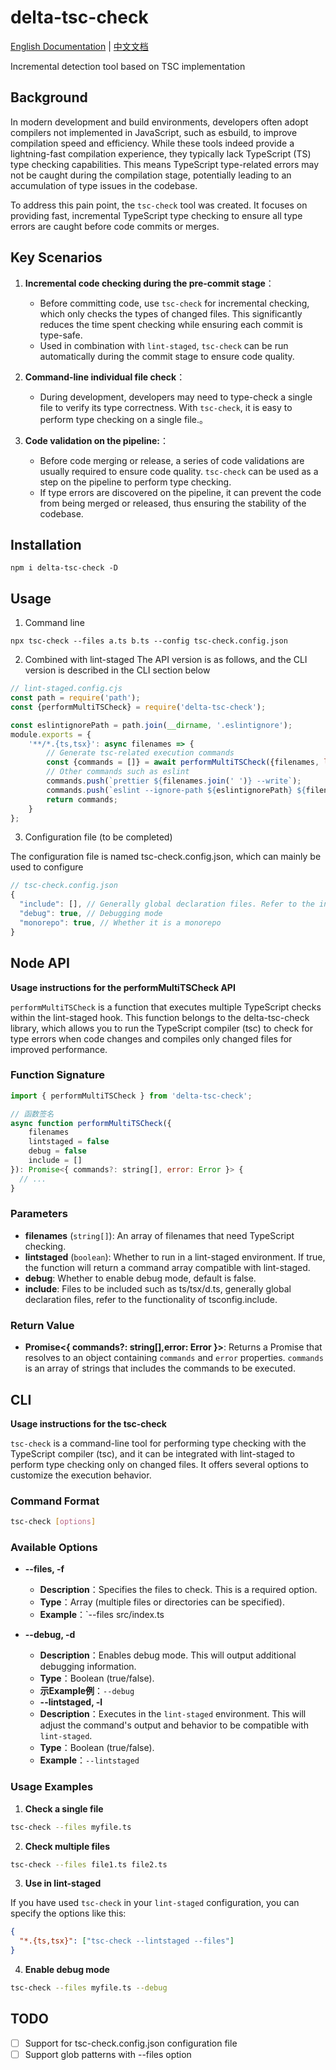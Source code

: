 # delta-tsc-check
[English Documentation](README.md) | [中文文档](README.zh.md)

Incremental detection tool based on TSC implementation

## Background

In modern development and build environments, developers often adopt compilers not implemented in JavaScript, such as esbuild, to improve compilation speed and efficiency. While these tools indeed provide a lightning-fast compilation experience, they typically lack TypeScript (TS) type checking capabilities. This means TypeScript type-related errors may not be caught during the compilation stage, potentially leading to an accumulation of type issues in the codebase.

To address this pain point, the `tsc-check` tool was created. It focuses on providing fast, incremental TypeScript type checking to ensure all type errors are caught before code commits or merges.

## Key Scenarios

1. **Incremental code checking during the pre-commit stage**：
	* Before committing code, use `tsc-check` for incremental checking, which only checks the types of changed files. This significantly reduces the time spent checking while ensuring each commit is type-safe.
	* Used in combination with `lint-staged`, `tsc-check` can be run automatically during the commit stage to ensure code quality.

2. **Command-line individual file check**：
	* During development, developers may need to type-check a single file to verify its type correctness. With `tsc-check`, it is easy to perform type checking on a single file.。
3. **Code validation on the pipeline:**：
	* Before code merging or release, a series of code validations are usually required to ensure code quality. `tsc-check` can be used as a step on the pipeline to perform type checking.
	* If type errors are discovered on the pipeline, it can prevent the code from being merged or released, thus ensuring the stability of the codebase.


## Installation

```shell
npm i delta-tsc-check -D
```

## Usage

1. Command line

```shell
npx tsc-check --files a.ts b.ts --config tsc-check.config.json

```

2. Combined with lint-staged The API version is as follows, and the CLI version is described in the CLI section below

```js
// lint-staged.config.cjs
const path = require('path');
const {performMultiTSCheck} = require('delta-tsc-check');

const eslintignorePath = path.join(__dirname, '.eslintignore');
module.exports = {
    '**/*.{ts,tsx}': async filenames => {
        // Generate tsc-related execution commands
        const {commands = []} = await performMultiTSCheck({filenames, lintstaged: true});
        // Other commands such as eslint
        commands.push(`prettier ${filenames.join(' ')} --write`);
        commands.push(`eslint --ignore-path ${eslintignorePath} ${filenames.join(' ')} --fix --quiet --cache`);
        return commands;
    }
};

```

3. Configuration file (to be completed)

The configuration file is named tsc-check.config.json, which can mainly be used to configure
```js
// tsc-check.config.json
{
  "include": [], // Generally global declaration files. Refer to the include field of tsconfig.json
  "debug": true, // Debugging mode
  "monorepo": true, // Whether it is a monorepo
}
```

## Node API

**Usage instructions for the performMultiTSCheck API**

`performMultiTSCheck` is a function that executes multiple TypeScript checks within the lint-staged hook. This function belongs to the delta-tsc-check library, which allows you to run the TypeScript compiler (tsc) to check for type errors when code changes and compiles only changed files for improved performance.

### Function Signature

```javascript
import { performMultiTSCheck } from 'delta-tsc-check';

// 函数签名
async function performMultiTSCheck({
    filenames
    lintstaged = false
    debug = false
    include = []
}): Promise<{ commands?: string[], error: Error }> {
  // ...
}
```

### Parameters

- **filenames** (`string[]`): An array of filenames that need TypeScript checking.
- **lintstaged** (`boolean`): Whether to run in a lint-staged environment. If true, the function will return a command array compatible with lint-staged.
- **debug**: Whether to enable debug mode, default is false.
- **include**: Files to be included such as ts/tsx/d.ts, generally global declaration files, refer to the functionality of tsconfig.include.

### Return Value

- **Promise<{ commands?: string[],error: Error }>**: Returns a Promise that resolves to an object containing `commands` and `error` properties. `commands` is an array of strings that includes the commands to be executed.

## CLI

**Usage instructions for the tsc-check**

`tsc-check` is a command-line tool for performing type checking with the TypeScript compiler (tsc), and it can be integrated with lint-staged to perform type checking only on changed files. It offers several options to customize the execution behavior.

### Command Format

```bash
tsc-check [options]
```

### Available Options

- **--files, -f**
  - **Description**：Specifies the files to check. This is a required option.
  - **Type**：Array (multiple files or directories can be specified).
  - **Example**：`--files src/index.ts

- **--debug, -d**
  - **Description**：Enables debug mode. This will output additional debugging information.
  - **Type**：Boolean (true/false).
  - **示Example例**：`--debug`
  - **--lintstaged, -l**
  - **Description**：Executes in the `lint-staged` environment. This will adjust the command's output and behavior to be compatible with `lint-staged`.
  - **Type**：Boolean (true/false).
  - **Example**：`--lintstaged`

### Usage Examples

1. **Check a single file**

```bash
tsc-check --files myfile.ts
```

2. **Check multiple files**

```bash
tsc-check --files file1.ts file2.ts
```

3. **Use in lint-staged**

If you have used `tsc-check` in your `lint-staged` configuration, you can specify the options like this:

```json
{
  "*.{ts,tsx}": ["tsc-check --lintstaged --files"]
}
```

4. **Enable debug mode**

```bash
tsc-check --files myfile.ts --debug
```

## TODO
- [ ] Support for tsc-check.config.json configuration file
- [ ] Support glob patterns with --files option
